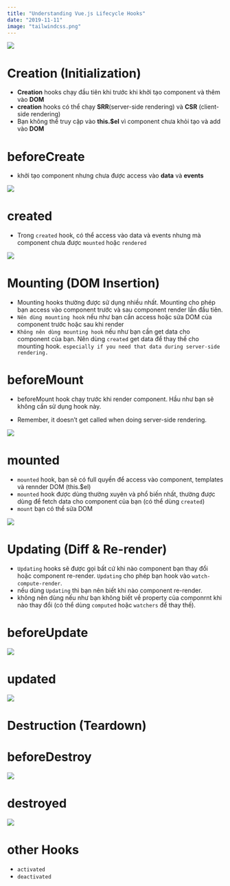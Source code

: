 ```yaml
---
title: "Understanding Vue.js Lifecycle Hooks"
date: "2019-11-11"
image: "tailwindcss.png"
---
```


![](component-lifecycle.png)

# Creation (Initialization)

- **Creation** hooks chạy đầu tiên khi trước khi khởi tạo component và thêm vào **DOM**
- **creation** hooks có thể chạy **SRR**(server-side rendering) và **CSR** (client-side rendering)
- Bạn không thể truy cập vào **this.\$el** vì component chưa khỏi tạo và add vào **DOM**

# beforeCreate

- khởi tạo component nhưng chưa được access vào **data** và **events**

![](beforeCreate.png)

# created

- Trong `created` hook, có thể access vào data và events nhưng mà component chưa được `mounted` hoặc `rendered`

![](created.png)

# Mounting (DOM Insertion)

- Mounting hooks thường được sử dụng nhiều nhất. Mounting cho phép bạn access vào component trước và sau component render lần đầu tiên.
- `Nên dùng mounting hook` nếu như bạn cần access hoặc sửa DOM của component trước hoặc sau khi render
- `Không nên dùng mounting hook` nếu như bạn cần get data cho component của bạn. Nên dùng `created` get data để thay thế cho mounting hook. `especially if you need that data during server-side rendering.`

# beforeMount

- beforeMount hook chạy trước khi render component. Hầu như bạn sẽ không cần sử dụng hook này.

- Remember, it doesn’t get called when doing server-side rendering.

![](beforeMount.png)

# mounted

- `mounted` hook, bạn sẽ có full quyền để access vào component, templates và rennder DOM (this.\$el)
- `mounted` hook được dùng thường xuyên và phổ biến nhất, thường được dùng để fetch data cho component của bạn (có thể dùng `created`)
- `mount` bạn có thể sửa DOM

![](mounted.png)

# Updating (Diff & Re-render)

- `Updating` hooks sẽ được gọi bất cứ khi nào component bạn thay đổi hoặc component re-render. `Updating` cho phép bạn hook vào `watch-compute-render`.
- nếu dùng `Updating` thì bạn nên biết khi nào component re-render.
- không nên dùng nếu như bạn không biết về property của componrnt khi nào thay đổi (có thể dùng `computed` hoặc `watchers` để thay thế).

# beforeUpdate

![](beforeUpdate.png)

# updated

![](updated.png)

# Destruction (Teardown)

# beforeDestroy

![](beforeDestroy.png)

# destroyed

![](destroyed.png)

# other Hooks

- `activated`
- `deactivated`
